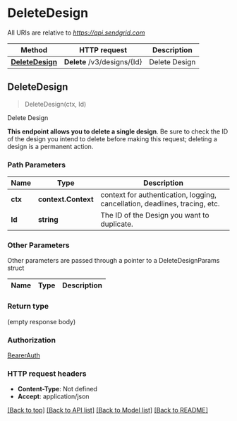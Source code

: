 # DeleteDesign

All URIs are relative to *https://api.sendgrid.com*

Method | HTTP request | Description
------------- | ------------- | -------------
[**DeleteDesign**](DeleteDesign.md#DeleteDesign) | **Delete** /v3/designs/{Id} | Delete Design



## DeleteDesign

> DeleteDesign(ctx, Id)

Delete Design

**This endpoint allows you to delete a single design**.  Be sure to check the ID of the design you intend to delete before making this request; deleting a design is a permanent action.

### Path Parameters


Name | Type | Description
------------- | ------------- | -------------
**ctx** | **context.Context** | context for authentication, logging, cancellation, deadlines, tracing, etc.
**Id** | **string** | The ID of the Design you want to duplicate.

### Other Parameters

Other parameters are passed through a pointer to a DeleteDesignParams struct


Name | Type | Description
------------- | ------------- | -------------

### Return type

 (empty response body)

### Authorization

[BearerAuth](../README.md#BearerAuth)

### HTTP request headers

- **Content-Type**: Not defined
- **Accept**: application/json

[[Back to top]](#) [[Back to API list]](../README.md#documentation-for-api-endpoints)
[[Back to Model list]](../README.md#documentation-for-models)
[[Back to README]](../README.md)

